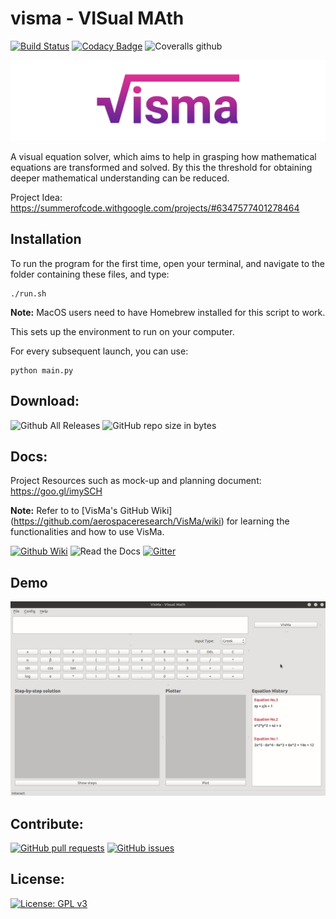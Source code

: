 # **visma** - VISual MAth

[![Build Status](https://img.shields.io/travis/8hantanu/VisMa.svg?style=for-the-badge)](https://travis-ci.org/8hantanu/VisMa)
[![Codacy Badge](https://img.shields.io/codacy/grade/d8523777601e464ca7ede4ad85892c34.svg?style=for-the-badge)](https://www.codacy.com/app/8hantanu/VisMa?utm_source=github.com&amp;utm_medium=referral&amp;utm_content=8hantanu/VisMa&amp;utm_campaign=Badge_Grade)
![Coveralls github](https://img.shields.io/coveralls/github/8hantanu/visma.svg?style=for-the-badge)

![VisMa](/assets/banner.png)

A visual equation solver, which aims to help in grasping how mathematical equations are transformed and solved. By this the threshold for obtaining deeper mathematical understanding can be reduced.

Project Idea: https://summerofcode.withgoogle.com/projects/#6347577401278464


## Installation
To run the program for the first time, open your terminal, and navigate to the folder containing these files, and type:

```
./run.sh
```

**Note:** MacOS users need to have Homebrew installed for this script to work.

This sets up the environment to run on your computer.

For every subsequent launch, you can use:

```
python main.py
```


## Download:
![Github All Releases](https://img.shields.io/github/downloads/8hantanu/VisMa/total.svg?style=for-the-badge)
![GitHub repo size in bytes](https://img.shields.io/github/repo-size/8hantanu/VisMa.svg?style=for-the-badge)


## Docs:
Project Resources such as mock-up and planning document: https://goo.gl/imySCH

**Note:** Refer to to [VisMa's GitHub Wiki]
(https://github.com/aerospaceresearch/VisMa/wiki) for learning the functionalities and how to use VisMa.

[![Github Wiki](https://img.shields.io/badge/wiki-VisMa-pink.svg?style=for-the-badge)](https://github.com/aerospaceresearch/VisMa/wiki)
![Read the Docs](https://img.shields.io/readthedocs/visma.svg?style=for-the-badge)
[![Gitter](https://img.shields.io/gitter/room/aerospaceresearch/visma.svg?style=for-the-badge)](https://gitter.im/aerospaceresearch/VisMa)


## Demo

![VisMa](/assets/demo.gif)


## Contribute:
[![GitHub pull requests](https://img.shields.io/github/issues-pr/aerospaceresearch/visma.svg?style=for-the-badge)](https://github.com/aerospaceresearch/VisMa/pulls)
[![GitHub issues](https://img.shields.io/github/issues/aerospaceresearch/visma.svg?style=for-the-badge)](https://github.com/aerospaceresearch/VisMa/issues)

## License:
[![License: GPL v3](https://img.shields.io/github/license/aerospaceresearch/VisMa.svg?style=for-the-badge)](https://github.com/aerospaceresearch/VisMa/blob/master/LICENSE)
